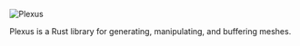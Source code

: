 ![Plexus](https://raw.githubusercontent.com/olson-sean-k/plexus/master/doc/plexus.png)

Plexus is a Rust library for generating, manipulating, and buffering meshes.
